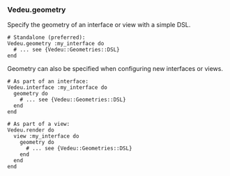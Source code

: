### Vedeu.geometry

Specify the geometry of an interface or view with a simple DSL.

    # Standalone (preferred):
    Vedeu.geometry :my_interface do
      # ... see {Vedeu::Geometries::DSL}
    end

Geometry can also be specified when configuring new interfaces or
views.

    # As part of an interface:
    Vedeu.interface :my_interface do
      geometry do
        # ... see {Vedeu::Geometries::DSL}
      end
    end

    # As part of a view:
    Vedeu.render do
      view :my_interface do
        geometry do
          # ... see {Vedeu::Geometries::DSL}
        end
      end
    end
